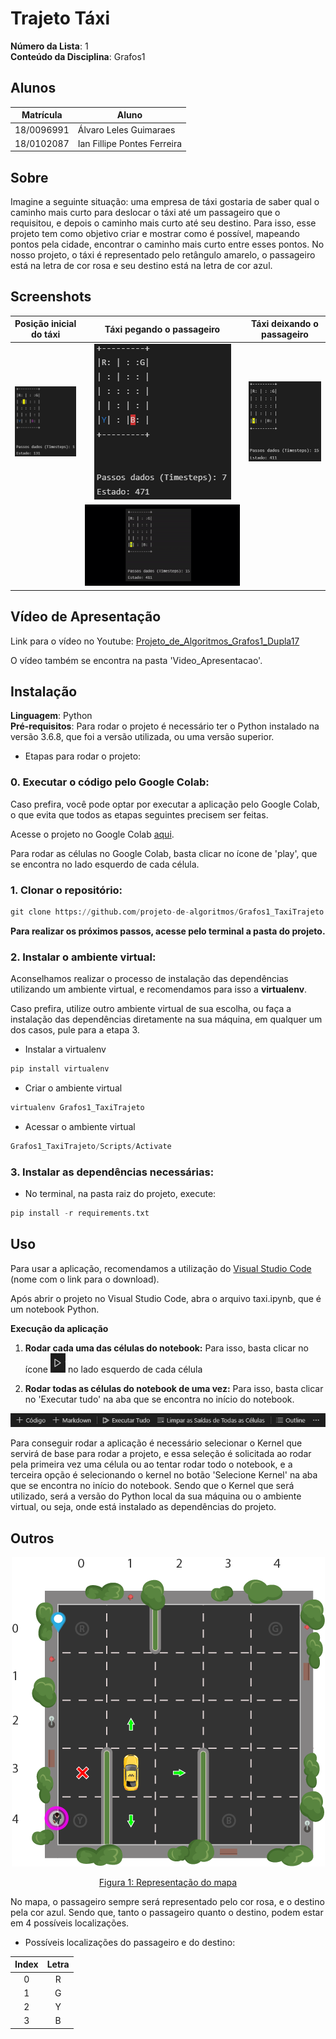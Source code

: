 # Trajeto Táxi

**Número da Lista**: 1<br>
**Conteúdo da Disciplina**: Grafos1<br>

## Alunos
|Matrícula | Aluno |
| -- | -- |
| 18/0096991  |  Álvaro Leles Guimaraes |
| 18/0102087  |  Ian Fillipe Pontes Ferreira |

## Sobre 
Imagine a seguinte situação: uma empresa de táxi gostaria de saber qual o caminho mais curto para deslocar o táxi até um passageiro que o requisitou, e depois o caminho mais curto até seu destino.
Para isso, esse projeto tem como objetivo criar e mostrar como é possível, mapeando pontos pela cidade, encontrar o caminho mais curto entre esses pontos.
No nosso projeto, o táxi é representado pelo retângulo amarelo, o passageiro está na letra de cor rosa e seu destino está na letra de cor azul.

## Screenshots
Posição inicial do táxi | Táxi pegando o passageiro | Táxi deixando o passageiro
:---------: | :------: | :-------:
![imagem](imagens/inicio.PNG) | ![imagem](imagens/meio.PNG) | ![imagem](imagens/fim.PNG)
|  | ![imagem](imagens/taxi.gif) |

## Vídeo de Apresentação
Link para o vídeo no Youtube: [Projeto_de_Algoritmos_Grafos1_Dupla17](https://youtu.be/Fg12FIaSET0)

O vídeo também se encontra na pasta 'Video_Apresentacao'.

## Instalação 
**Linguagem**: Python<br>
**Pré-requisitos**: Para rodar o projeto é necessário ter o Python instalado na versão 3.6.8, que foi a versão utilizada, ou uma versão superior.

- Etapas para rodar o projeto:

### **0. Executar o código pelo Google Colab:**

Caso prefira, você pode optar por executar a aplicação pelo Google Colab, o que evita que todos as etapas seguintes precisem ser feitas.

Acesse o projeto no Google Colab [aqui](https://colab.research.google.com/drive/1HrVbskwKHPJf0IRoSMOzGnSZdn_Y4Ee-?usp=sharing).

Para rodar as células no Google Colab, basta clicar no ícone de 'play', que se encontra no lado esquerdo de cada célula.

### **1. Clonar o repositório:**

```python
git clone https://github.com/projeto-de-algoritmos/Grafos1_TaxiTrajeto.git
```

**Para realizar os próximos passos, acesse pelo terminal a pasta do projeto.**

### **2. Instalar o ambiente virtual:**

Aconselhamos realizar o processo de instalação das dependências utilizando um ambiente virtual, e recomendamos para isso a **virtualenv**. 

Caso prefira, utilize outro ambiente virtual de sua escolha, ou faça a instalação das dependências diretamente na sua máquina, em qualquer um dos casos, pule para a etapa 3.

- Instalar a virtualenv
```python
pip install virtualenv
```

- Criar o ambiente virtual
```python
virtualenv Grafos1_TaxiTrajeto
```

- Acessar o ambiente virtual
```python
Grafos1_TaxiTrajeto/Scripts/Activate
```

### **3. Instalar as dependências necessárias:** 

- No terminal, na pasta raiz do projeto, execute: 
```python
pip install -r requirements.txt
```

<!-- Descreva os pré-requisitos para rodar o seu projeto e os comandos necessários. -->

## Uso 

Para usar a aplicação, recomendamos a utilização do [Visual Studio Code](https://code.visualstudio.com/download) (nome com o link para o download).

Após abrir o projeto no Visual Studio Code, abra o arquivo taxi.ipynb, que é um notebook Python.

**Execução da aplicação**

1. **Rodar cada uma das células do notebook:** Para isso, basta clicar no ícone ![imagem](imagens/rodar_celula.PNG) no lado esquerdo de cada célula

2. **Rodar todas as células do notebook de uma vez:** Para isso, basta clicar no 'Executar tudo' na aba que se encontra no início do notebook.

![imagem](imagens/rodar_notebook.PNG)

Para conseguir rodar a aplicação é necessário selecionar o Kernel que servirá de base para rodar a projeto, e essa seleção é solicitada ao rodar pela primeira vez uma célula ou ao tentar rodar todo o notebook, e a terceira opção é selecionando o kernel no botão 'Selecione Kernel' na aba que se encontra no início do notebook. Sendo que o Kernel que será utilizado, será a versão do Python local da sua máquina ou o ambiente virtual, ou seja, onde está instalado as dependências do projeto.

## Outros

<div align="center">

![imagem](imagens/taxienv.png)

[Figura 1: Representação do mapa](./imagens/taxienv.png)

</div>

No mapa, o passageiro sempre será representado pelo cor rosa, e o destino pela cor azul. Sendo que, tanto o passageiro quanto o destino, podem estar em 4 possíveis localizações.

- Possíveis localizações do passageiro e do destino:

|Index|Letra
|:---:|:---:|
|  0 | R  |   
| 1  | G  |   
| 2  | Y  |  
| 3  | B  |  

